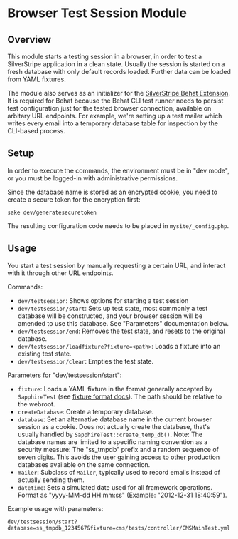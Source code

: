# Browser Test Session Module

## Overview

This module starts a testing session in a browser,
in order to test a SilverStripe application in a clean state.
Usually the session is started on a fresh database with only default records loaded.
Further data can be loaded from YAML fixtures.

The module also serves as an initializer for the
[SilverStripe Behat Extension](https://github.com/silverstripe-labs/silverstripe-behat-extension/).
It is required for Behat because the Behat CLI test runner needs to persist
test configuration just for the tested browser connection,
available on arbitary URL endpoints. For example,
we're setting up a test mailer which writes every email
into a temporary database table for inspection by the CLI-based process.

## Setup

In order to execute the commands, the environment must be in "dev mode",
or you must be logged-in with administrative permissions.

Since the database name is stored as an encrypted cookie,
you need to create a secure token for the encryption first:

	sake dev/generatesecuretoken

The resulting configuration code needs to be placed in `mysite/_config.php`.

## Usage

You start a test session by manually requesting a certain URL,
and interact with it through other URL endpoints.

Commands:

 * `dev/testsession`: Shows options for starting a test session
 * `dev/testsession/start`: Sets up test state, most commonly a test database will be constructed, 
    and your browser session will be amended to use this database. See "Parameters" documentation below.
 * `dev/testsession/end`: Removes the test state, and resets to the original database.
 * `dev/testsession/loadfixture?fixture=<path>`: Loads a fixture into an existing test state.
 * `dev/testsession/clear`: Empties the test state.

Parameters for "dev/testsession/start":

 * `fixture`: Loads a YAML fixture in the format generally accepted by `SapphireTest` 
   (see [fixture format docs](http://doc.silverstripe.org/framework/en/topics/testing/fixtures)). 
   The path should be relative to the webroot.
 * `createDatabase`: Create a temporary database.
 * `database`: Set an alternative database name in the current 
    browser session as a cookie. Does not actually create the database, 
    that's usually handled by `SapphireTest::create_temp_db()`.
    Note: The database names are limited to a specific naming convention as a security measure:
    The "ss_tmpdb" prefix and a random sequence of seven digits.
    This avoids the user gaining access to other production databases available on the same connection.
 * `mailer`: Subclass of `Mailer`, typically used to record emails instead of actually sending them.
 * `datetime`: Sets a simulated date used for all framework operations.
    Format as "yyyy-MM-dd HH:mm:ss" (Example: "2012-12-31 18:40:59").

Example usage with parameters:

	dev/testsession/start?database=ss_tmpdb_1234567&fixture=cms/tests/controller/CMSMainTest.yml

